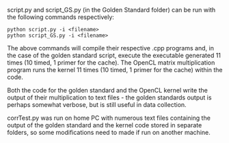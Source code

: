 script.py and script_GS.py (in the Golden Standard folder) can be run with the following commands respectively:

	python script.py -i <filename>
	python script_GS.py -i <filename>

The above commands will compile their respective .cpp programs and, in the case of the golden standard script, execute the executable generated 11 times (10 timed, 1 primer for the cache).
The OpenCL matrix multiplication program runs the kernel 11 times (10 timed, 1 primer for the cache) within the code.

Both the code for the golden standard and the OpenCL kernel write the output of their multiplication to text files - the golden standards output is perhaps somewhat verbose, but is still useful in data collection.

corrTest.py was run on home PC with numerous text files containing the output of the golden standard and the kernel code stored in separate folders, so some modifications need to made if run on another machine.

